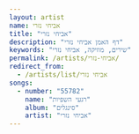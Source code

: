 ```yaml
---
layout: artist
name: אביחי נזרי
title: "אביחי נזרי"
description: "דף האמן אביחי נזרי"
keywords: "שירים, מוזיקה, אביחי נזרי"
permalink: /artists/אביחי-נזרי/
redirect_from:
  - /artists/list/אביחי נזרי
songs:
  - number: "55782"
    name: "רגעי השפיות"
    album: "סינגלים"
    artist: "אביחי נזרי"
---
```

